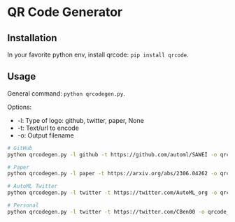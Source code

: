 # QR Code Generator
## Installation
In your favorite python env, install qrcode: `pip install qrcode`.

## Usage

General command: `python qrcodegen.py`.

Options:
- -l: Type of logo: github, twitter, paper, None
- -t: Text/url to encode
- -o: Output filename

```bash
# GitHub
python qrcodegen.py -l github -t https://github.com/automl/SAWEI -o qrcode_github.png

# Paper
python qrcodegen.py -l paper -t https://arxiv.org/abs/2306.04262 -o qrcode_paper.png

# AutoML Twitter
python qrcodegen.py -l twitter -t https://twitter.com/AutoML_org -o qrcode_twitter_automl.png

# Personal
python qrcodegen.py -l twitter -t https://twitter.com/CBen00 -o qrcode_twitter_personal.png
```